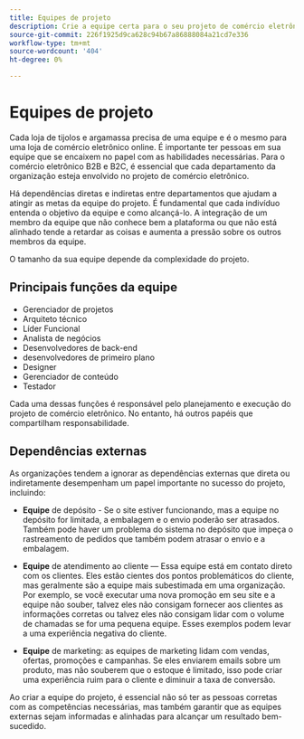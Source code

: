 ```yaml
---
title: Equipes de projeto
description: Crie a equipe certa para o seu projeto de comércio eletrônico.
source-git-commit: 226f1925d9ca628c94b67a86888084a21cd7e336
workflow-type: tm+mt
source-wordcount: '404'
ht-degree: 0%

---
```



# Equipes de projeto

Cada loja de tijolos e argamassa precisa de uma equipe e é o mesmo para uma loja de comércio eletrônico online. É importante ter pessoas em sua equipe que se encaixem no papel com as habilidades necessárias. Para o comércio eletrônico B2B e B2C, é essencial que cada departamento da organização esteja envolvido no projeto de comércio eletrônico.

Há dependências diretas e indiretas entre departamentos que ajudam a atingir as metas da equipe do projeto. É fundamental que cada indivíduo entenda o objetivo da equipe e como alcançá-lo. A integração de um membro da equipe que não conhece bem a plataforma ou que não está alinhado tende a retardar as coisas e aumenta a pressão sobre os outros membros da equipe.

O tamanho da sua equipe depende da complexidade do projeto.

## Principais funções da equipe

- Gerenciador de projetos
- Arquiteto técnico
- Líder Funcional
- Analista de negócios
- Desenvolvedores de back-end
- desenvolvedores de primeiro plano
- Designer
- Gerenciador de conteúdo
- Testador

Cada uma dessas funções é responsável pelo planejamento e execução do projeto de comércio eletrônico. No entanto, há outros papéis que compartilham responsabilidade.

## Dependências externas

As organizações tendem a ignorar as dependências externas que direta ou indiretamente desempenham um papel importante no sucesso do projeto, incluindo:

- **Equipe** de depósito - Se o site estiver funcionando, mas a equipe no depósito for limitada, a embalagem e o envio poderão ser atrasados. Também pode haver um problema do sistema no depósito que impeça o rastreamento de pedidos que também podem atrasar o envio e a embalagem.

- **Equipe** de atendimento ao cliente — Essa equipe está em contato direto com os clientes. Eles estão cientes dos pontos problemáticos do cliente, mas geralmente são a equipe mais subestimada em uma organização. Por exemplo, se você executar uma nova promoção em seu site e a equipe não souber, talvez eles não consigam fornecer aos clientes as informações corretas ou talvez eles não consigam lidar com o volume de chamadas se for uma pequena equipe. Esses exemplos podem levar a uma experiência negativa do cliente.

- **Equipe** de marketing: as equipes de marketing lidam com vendas, ofertas, promoções e campanhas. Se eles enviarem emails sobre um produto, mas não souberem que o estoque é limitado, isso pode criar uma experiência ruim para o cliente e diminuir a taxa de conversão.

Ao criar a equipe do projeto, é essencial não só ter as pessoas corretas com as competências necessárias, mas também garantir que as equipes externas sejam informadas e alinhadas para alcançar um resultado bem-sucedido.
